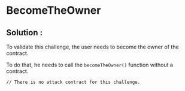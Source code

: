 # BecomeTheOwner

## Solution :

To validate this challenge, the user needs to become the owner of the contract.

To do that, he needs to call the `becomeTheOwner()` function without a contract.

```sol
// There is no attack contract for this challenge.
```